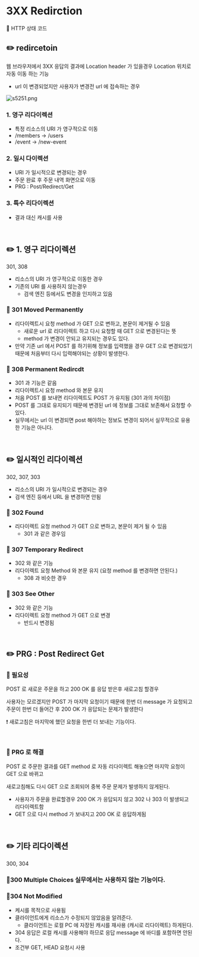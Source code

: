 # 3XX Redirction

🔗 HTTP 상태 코드

## ✏️ redircetoin

웹 브라우저에서 3XX 응답의 결과에 Location header 가 있을경우 Location 위치로 자동 이동 하는 기능

- url 이 변경되었지만 사용자가 변경전 url 에 접속하는 경우

![s5251.png](3XX%20Redirction%2020701c9acc4d49549a52be39cf8ca483/s5251.png)

### 1. 영구 리다이렉션

- 특정 리소스의 URI 가 영구적으로 이동
- /members → /users
- /event → /new-event

### 2. 일시 다이렉션

- URI 가 일시적으로 변경되는 경우
- 주문 완료 후 주문 내역 화면으로 이동
- PRG : Post/Redirect/Get

### 3. 특수 리다이렉션

- 결과 대신 캐시를 사용

<br>

## ✏️ 1. 영구 리다이렉션

301, 308

- 리소스의 URI 가 영구적으로 이동한 경우
- 기존의 URI 를 사용하지 않는경우
    - 검색 엔진 등에서도 변경을 인지하고 있음

### 📍 301 Moved Permanently

- 리다이렉트시 요청 method 가 GET 으로 변하고, 본문이 제거될 수 있음
    - 새로운 url 로 리다이렉트 하고 다시 요청할 때 GET 으로 변경된다는 뜻
    - method 가 변경이 안되고 유지되는 경우도 있다.
- 만약 기존 url 에서 POST 를 하기위해 정보를 입력했을 경우 GET 으로 변경되었기 때문에 처음부터 다시 입력해야되는 상황이 발생한다.

### 📍 308 Permanent Redircdt

- 301 과 기능은 같음
- 리다이렉트시 요청 method 와 본문 유지
- 처음 POST 를 보내면 리다이렉트도 POST 가 유지됨 (301 과의 차이점)
- POST 를 그대로 유지되기 때문에 변경된 url 에 정보를 그대로 보존해서 요청할 수 있다.
- 실무에서는 url 이 변경되면 post 해야하는 정보도 변경이 되어서 실무적으로 유용한 기능은 아니다.

<br>

## ✏️ 일시적인 리다이렉션

302, 307, 303

- 리소스의 URI 가 일시적으로 변경되는 경우
- 검색 엔진 등에서 URL 을 변경하면 안됨

### 📍 302 Found

- 리다이렉트 요청 method 가 GET 으로 변하고, 본문이 제거 될 수 있음
    - 301 과 같은 경우임

### 📍 307 Temporary Redirect

- 302 와 같은 기능
- 리다이렉트 요청 Method 와 본문 유지 (요청 method 를 변경하면 안된다.)
    - 308 과 비슷한 경우

### 📍 303 See Other

- 302 와 같은 기능
- 리다이렉트 요청 method 가 GET 으로 변경
    - 반드시 변경됨

<br>

## ✏️ PRG : Post Redirect Get

### 📍 필요성

POST 로 새로운 주문을 하고 200 OK 를 응답 받은후 새로고침 할경우

사용자는 모르겠지만 POST 가 마지막 요청이기 때문에 한번 더 message 가 요청되고 주문이 한번 더 들어간 후 200 OK 가 응답되는 문제가 발생한다

❗️ 새로고침은 마지막에 했던 요청을 한번 더 보내는 기능이다.

<br>

### 📍 PRG 로 해결

POST 로 주문한 결과를 GET method 로 자동 리다이렉트 해놓으면 마지막 요청이 GET 으로 바뀌고

새로고침해도 다시 GET 으로 조회되어 중복 주문 문제가 발생하지 않게된다.

- 사용자가 주문을 완료할경우 200 OK 가 응답되지 않고 302 나 303 이 발생되고 리다이렉트함
- GET 으로 다시 method 가 보내지고 200 OK 로 응답하게됨

<br>

## ✏️ 기타 리다이렉션

300, 304

### 📍300 Multiple Choices 실무에서는 사용하지 않는 기능이다.

### 📍304 Not Modified

- 케시를 목적으로 사용됨
- 클라이언트에게 리소스가 수정되지 않았음을 알려준다.
    - 클라이언트는 로컬 PC 에 자장된 캐시를 재사용 (캐시로 리다이렉트) 하게된다.
- 304 응답은 로컬 캐시를 사용해야 하므로 응답 message 에 바디를 포함하면 안된다.
- 조건부 GET, HEAD 요청시 사용